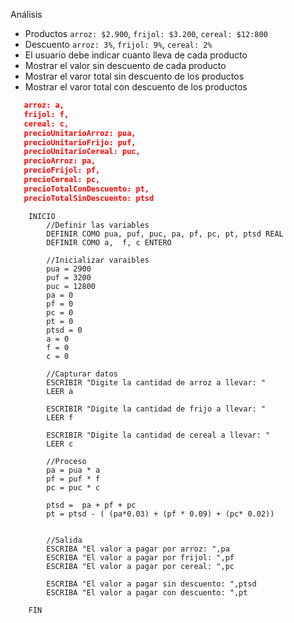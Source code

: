 Análisis
- Productos `arroz: $2.900`, `frijol: $3.200`, `cereal: $12:800`
- Descuento `arroz: 3%`, `frijol: 9%`, `cereal: 2%`
- El usuario debe indicar cuanto lleva de cada producto
- Mostrar el valor sin descuento de cada producto
- Mostrar el varor total sin descuento de los productos
- Mostrar el varor total con descuento de los productos 

 ```json
    arroz: a, 
    frijol: f,
    cereal: c,
    precioUnitarioArroz: pua,
    precioUnitarioFrijo: puf,
    precioUnitarioCereal: puc,
    precioArroz: pa,
    precioFrijol: pf,
    precioCereal: pc,
    precioTotalConDescuento: pt,
    precioTotalSinDescuento: ptsd
 ```


```
    INICIO 
        //Definir las variables
        DEFINIR COMO pua, puf, puc, pa, pf, pc, pt, ptsd REAL
        DEFINIR COMO a,  f, c ENTERO

        //Inicializar varaibles
        pua = 2900
        puf = 3200
        puc = 12800
        pa = 0
        pf = 0
        pc = 0
        pt = 0
        ptsd = 0
        a = 0
        f = 0
        c = 0

        //Capturar datos 
        ESCRIBIR "Digite la cantidad de arroz a llevar: "
        LEER a

        ESCRIBIR "Digite la cantidad de frijo a llevar: "
        LEER f

        ESCRIBIR "Digite la cantidad de cereal a llevar: "
        LEER c

        //Proceso
        pa = pua * a
        pf = puf * f
        pc = puc * c
        
        ptsd =  pa + pf + pc
        pt = ptsd - ( (pa*0.03) + (pf * 0.09) + (pc* 0.02))
        

        //Salida
        ESCRIBA "El valor a pagar por arroz: ",pa
        ESCRIBA "El valor a pagar por frijol: ",pf
        ESCRIBA "El valor a pagar por cereal: ",pc

        ESCRIBA "El valor a pagar sin descuento: ",ptsd
        ESCRIBA "El valor a pagar con descuento: ",pt

    FIN
```